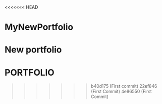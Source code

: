 
<<<<<<< HEAD
# MyNewPortfolio
New portfolio
=======
# PORTFOLIO
>>>>>>> b40d175 (First commit)
>>>>>>> 22ef846 (First Commit)
>>>>>>> 4e86550 (First Commit)
